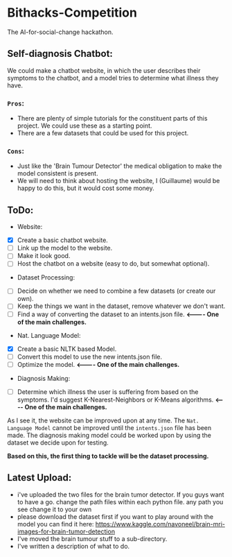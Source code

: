 # Bithacks-Competition
The AI-for-social-change hackathon.

## Self-diagnosis Chatbot:
We could make a chatbot website, in which the user describes their symptoms to the chatbot, and a model tries to determine what illness they have.

### **`Pros`:**
 *    There are plenty of simple tutorials for the constituent parts of this project. We could use these as a starting point.
 *    There are a few datasets that could be used for this project.

### **`Cons`:**
 *    Just like the 'Brain Tumour Detector' the medical obligation to make the model consistent is present.
 *    We will need to think about hosting the website, I (Guillaume) would be happy to do this, but it would cost some money.

## ToDo:
* Website:
- [x] Create a basic chatbot website.
- [ ] Link up the model to the website.
- [ ] Make it look good.
- [ ] Host the chatbot on a website (easy to do, but somewhat optional).
* Dataset Processing:
- [ ] Decide on whether we need to combine a few datasets (or create our own).
- [ ] Keep the things we want in the dataset, remove whatever we don't want.
- [ ] Find a way of converting the dataset to an intents.json file. **<---- One of the main challenges.**
* Nat. Language Model:
- [x] Create a basic NLTK based Model.
- [ ] Convert this model to use the new intents.json file.
- [ ] Optimize the model. **<---- One of the main challenges.**
* Diagnosis Making:
- [ ] Determine which illness the user is suffering from based on the symptoms. I'd suggest K-Nearest-Neighbors or K-Means algorithms. **<---- One of the main challenges.**

As I see it, the website can be improved upon at any time. The `Nat. Language Model` cannot be improved until the `intents.json` file has been made. The diagnosis making model could be worked upon by using the dataset we decide upon for testing.

**Based on this, the first thing to tackle will be the dataset processing.**

## Latest Upload:
* i've uploaded the two files for the brain tumor detector. If you guys want to have a go. change the path files within each python file. any path you see change it to your own
* please download the dataset first if you want to play around with the model you can find it here: https://www.kaggle.com/navoneel/brain-mri-images-for-brain-tumor-detection
* I've moved the brain tumour stuff to a sub-directory.
* I've written a description of what to do.
